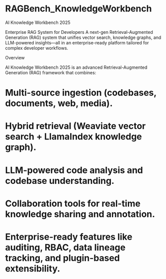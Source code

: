 # RAGBench_KnowledgeWorkbench

AI Knowledge Workbench 2025

Enterprise RAG System for Developers
A next-gen Retrieval-Augmented Generation (RAG) system that unifies vector search, knowledge graphs, and LLM-powered insights—all in an enterprise-ready platform tailored for complex developer workflows.

Overview

AI Knowledge Workbench 2025 is an advanced Retrieval-Augmented Generation (RAG) framework that combines:

# Multi-source ingestion (codebases, documents, web, media).
# Hybrid retrieval (Weaviate vector search + LlamaIndex knowledge graph).
# LLM-powered code analysis and codebase understanding.
# Collaboration tools for real-time knowledge sharing and annotation.
# Enterprise-ready features like auditing, RBAC, data lineage tracking, and plugin-based extensibility.

